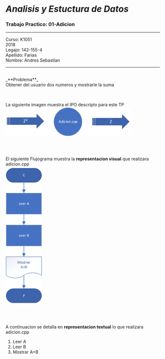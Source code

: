 # ***Analisis y Estuctura de Datos***
###  Trabajo Practico: 01-Adicion

---

Curso: K1051<br />
2018<br />
Legajo: 142-155-4<br />
Apellido: Farias<br />
Nombre: Andres Sebastian<br />

---

<br />
_**Problema**_

<br />
Obtener del usuario dos numeros y mostrarle la suma<br />
<br />
<br />







La siguiente imagen muestra el IPO descripto para este TP<br />
![ipo]

<br />
<br />

El siguiente Flujograma muestra la **representacion visual** que realizara adicion.cpp<br />
![flujo]

<br />
<br />

A continuacion se detalla en **representacion textual** lo que realizara adicion.cpp

1. Leer A<br />
2. Leer B<br />
3. Mostrar A+B<br />

<br />










[ipo]: ipo.png
[flujo]: Diag_fluj.png

<br />
<br />
<br />
<br />
